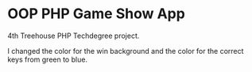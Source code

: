 # OOP PHP Game Show App
4th Treehouse PHP Techdegree project.

I changed the color for the win background and the color for the correct keys from green to blue.

